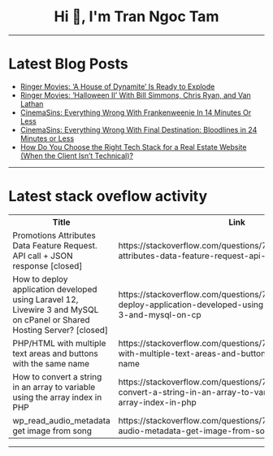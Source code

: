 <h1 align="center">Hi 👋, I'm Tran Ngoc Tam</h1>

---

# Latest Blog Posts 
<!-- BLOG-POST-LIST:START -->
- [Ringer Movies: ‘A House of Dynamite’ Is Ready to Explode](https://dev.to/popcorn_movies/ringer-movies-a-house-of-dynamite-is-ready-to-explode-11gb)
- [Ringer Movies: ‘Halloween II’ With Bill Simmons, Chris Ryan, and Van Lathan](https://dev.to/popcorn_movies/ringer-movies-halloween-ii-with-bill-simmons-chris-ryan-and-van-lathan-1ol8)
- [CinemaSins: Everything Wrong With Frankenweenie In 14 Minutes Or Less](https://dev.to/popcorn_movies/cinemasins-everything-wrong-with-frankenweenie-in-14-minutes-or-less-5e9j)
- [CinemaSins: Everything Wrong With Final Destination: Bloodlines in 24 Minutes or Less](https://dev.to/popcorn_movies/cinemasins-everything-wrong-with-final-destination-bloodlines-in-24-minutes-or-less-4n4o)
- [How Do You Choose the Right Tech Stack for a Real Estate Website &lpar;When the Client Isn’t Technical&rpar;?](https://dev.to/viktoriaholikova/how-do-you-choose-the-right-tech-stack-for-a-real-estate-website-when-the-client-isnt-technical-569c)
<!-- BLOG-POST-LIST:END -->

---

# Latest stack oveflow activity
<table>
  <tr><th>Title</th><th>Link</th></tr>
  <!-- STACKOVERFLOW:START --><tr><td>Promotions Attributes Data Feature Request. API call + JSON response [closed]</td><td>https://stackoverflow.com/questions/79802452/promotions-attributes-data-feature-request-api-call-json-response</td></tr><tr><td>How to deploy application developed using Laravel 12, Livewire 3 and MySQL on cPanel or Shared Hosting Server? [closed]</td><td>https://stackoverflow.com/questions/79802389/how-to-deploy-application-developed-using-laravel-12-livewire-3-and-mysql-on-cp</td></tr><tr><td>PHP/HTML with multiple text areas and buttons with the same name</td><td>https://stackoverflow.com/questions/79802186/php-html-with-multiple-text-areas-and-buttons-with-the-same-name</td></tr><tr><td>How to convert a string in an array to variable using the array index in PHP</td><td>https://stackoverflow.com/questions/79802151/how-to-convert-a-string-in-an-array-to-variable-using-the-array-index-in-php</td></tr><tr><td>wp_read_audio_metadata get image from song</td><td>https://stackoverflow.com/questions/79801988/wp-read-audio-metadata-get-image-from-song</td></tr><!-- STACKOVERFLOW:END -->
</table>

---


